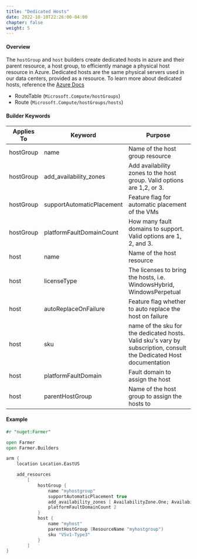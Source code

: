 ```yaml
---
title: "Dedicated Hosts"
date: 2022-10-10T22:26:00-04:00
chapter: false
weight: 5
---
```


#### Overview
The `hostGroup` and `host` builders create dedicated hosts in azure and their parent resource, a host group, to efficiently manage a physical host resource in Azure. Dedicated hosts are the same physical servers used in our data centers, provided as a resource. To learn more about dedicated hosts, reference the [Azure Docs](https://learn.microsoft.com/en-us/azure/virtual-machines/dedicated-hosts)

* RouteTable (`Microsoft.Compute/hostGroups`)
* Route (`Microsoft.Compute/hostGroups/hosts`)

#### Builder Keywords

| Applies To | Keyword | Purpose |
|-|-|-|
| hostGroup | name | Name of the host group resource |
| hostGroup | add_availability_zones | Add availability zones to the host group. Valid options are 1,2, or 3. |
| hostGroup| supportAutomaticPlacement | Feature flag for automatic placement of the VMs |
| hostGroup| platformFaultDomainCount | How many fault domains to support. Valid options are 1, 2, and 3. |
| host | name | Name of the host resource |
| host | licenseType | The licenses to bring the hosts, i.e. WindowsHybrid, WindowsPerpetual |
| host | autoReplaceOnFailure| Feature flag whether to auto replace the host on failure |
| host | sku | name of the sku for the dedicated hosts. Valid sku's vary by subscription, consult the Dedicated Host documentation |
| host | platformFaultDomain | Fault domain to assign the host |
| host | parentHostGroup | Name of the host group to assign the hosts to  |

#### Example

```fsharp
#r "nuget:Farmer"

open Farmer
open Farmer.Builders

arm {
    location Location.EastUS

    add_resources
        [
            hostGroup {
                name "myhostgroup"
                supportAutomaticPlacement true
                add_availability_zones [ AvailabilityZone.One; AvailabilityZone.Two ]
                platformFaultDomainCount 2
            }
            host {
                name "myhost"
                parentHostGroup (ResourceName "myhostgroup")
                sku "VSv1-Type3"
            }
        ]
}
```